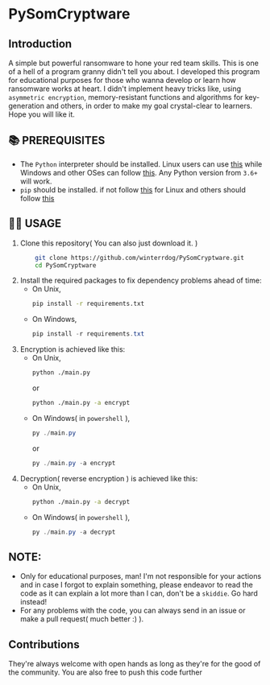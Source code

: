 # PySomCryptware
## Introduction
A simple but powerful ransomware to hone your red team skills. This is one of a hell of a program granny didn't tell you about. I developed this program for educational purposes for those who wanna develop or learn how ransomware works at heart. I didn't implement heavy tricks like, using `asymmetric encryption`, memory-resistant functions and algorithms for key-generation and others, in order to make my goal crystal-clear to learners. Hope you will like it.

## 📚 PREREQUISITES
* The `Python` interpreter should be installed. Linux users can use [this](https://command-not-found.com/python) while Windows and other OSes can follow [this](https://www.python.org/downloads/release/python-3107/). Any Python version from `3.6+` will work.
* `pip` should be installed. if not follow [this](https://command-not-found.com/pip) for Linux and others should follow [this](https://pip.pypa.io/en/stable/installation/#supported-methods)
## 🔧🔨 USAGE
1. Clone this repository( You can also just download it. )
    ```sh
        git clone https://github.com/winterrdog/PySomCryptware.git 
        cd PySomCryptware
    ```
2. Install the required packages to fix dependency problems ahead of time:
    - On Unix,
        ```sh
        pip install -r requirements.txt
        ```
    - On Windows,
        ```powershell
        pip install -r requirements.txt
        ```
3. Encryption is achieved like this: 
    - On Unix,
        ```sh 
        python ./main.py
        ``` 
        or 
        ```sh
        python ./main.py -a encrypt
        ```
    - On Windows( in `powershell` ), 
        ```powershell
        py ./main.py
        ``` 
        or 
        ```powershell
        py ./main.py -a encrypt
        ```
3. Decryption( reverse encryption ) is achieved like this: 
    - On Unix,
        ```sh
        python ./main.py -a decrypt
        ```
    - On Windows( in `powershell` ),
        ```powershell
        py ./main.py -a decrypt
        ```
## NOTE:
* Only for educational purposes, man! I'm not responsible for your actions
and in case I forgot to explain something, please endeavor to read the code as it can explain a lot more than I can, don't be a `skiddie`. Go hard instead!
* For any problems with the code, you can always send in an issue or make a pull request( much better :) ).

##  Contributions
They're always welcome with open hands as long as they're for the good of the community. You are also free to push this code further
